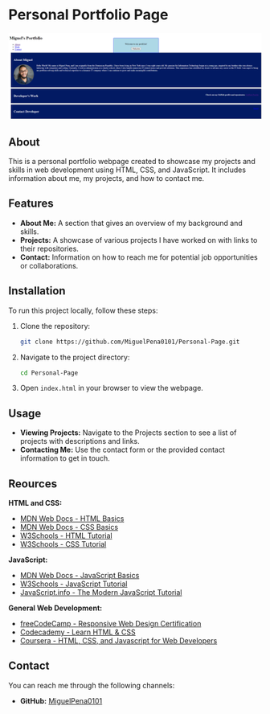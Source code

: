 # Personal Portfolio Page

![Portfolio Screenshot](assets/Images/website.png) <!-- Make sure to replace this with the actual path to your screenshot -->

## About

This is a personal portfolio webpage created to showcase my projects and skills in web development using HTML, CSS, and JavaScript. It includes information about me, my projects, and how to contact me.

## Features

- **About Me:** A section that gives an overview of my background and skills.
- **Projects:** A showcase of various projects I have worked on with links to their repositories.
- **Contact:** Information on how to reach me for potential job opportunities or collaborations.

## Installation

To run this project locally, follow these steps:

1. Clone the repository:
    ```bash
    git clone https://github.com/MiguelPena0101/Personal-Page.git
    ```
2. Navigate to the project directory:
    ```bash
    cd Personal-Page
    ```
3. Open `index.html` in your browser to view the webpage.

## Usage

- **Viewing Projects:** Navigate to the Projects section to see a list of projects with descriptions and links.
- **Contacting Me:** Use the contact form or the provided contact information to get in touch.


## Reources 

**HTML and CSS:**

- [MDN Web Docs - HTML Basics](https://developer.mozilla.org/en-US/docs/Learn/Getting_started_with_the_web/HTML_basics)
- [MDN Web Docs - CSS Basics](https://developer.mozilla.org/en-US/docs/Learn/Getting_started_with_the_web/CSS_basics)
- [W3Schools - HTML Tutorial](https://www.w3schools.com/html/)
- [W3Schools - CSS Tutorial](https://www.w3schools.com/css/)

**JavaScript:**

- [MDN Web Docs - JavaScript Basics](https://developer.mozilla.org/en-US/docs/Web/JavaScript/Guide)
- [W3Schools - JavaScript Tutorial](https://www.w3schools.com/js/)
- [JavaScript.info - The Modern JavaScript Tutorial](https://javascript.info/)

**General Web Development:**

- [freeCodeCamp - Responsive Web Design Certification](https://www.freecodecamp.org/learn/)
- [Codecademy - Learn HTML & CSS](https://www.codecademy.com/learn/learn-html-css)
- [Coursera - HTML, CSS, and Javascript for Web Developers](https://www.coursera.org/learn/html-css-javascript-for-web-developers)

## Contact

You can reach me through the following channels:

- **GitHub:** [MiguelPena0101](https://github.com/MiguelPena0101)


